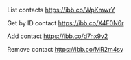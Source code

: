 List contacts
https://ibb.co/WpKmwrY

Get by ID contact
https://ibb.co/X4F0N6r

Add contact
https://ibb.co/d7nx9v2

Remove contact 
https://ibb.co/MR2m4sy